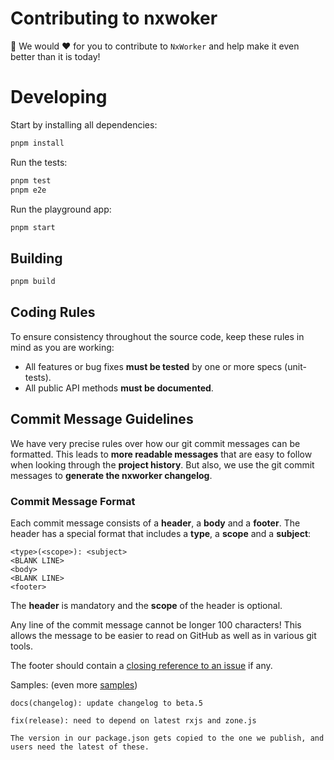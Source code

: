 # Contributing to nxwoker

🙏 We would ❤️ for you to contribute to `NxWorker` and help make it even better than it is today!

# Developing

Start by installing all dependencies:

```bash
pnpm install
```

Run the tests:

```bash
pnpm test
pnpm e2e
```

Run the playground app:

```bash
pnpm start
```

## Building

```bash
pnpm build
```

## <a name="rules"></a> Coding Rules

To ensure consistency throughout the source code, keep these rules in mind as you are working:

- All features or bug fixes **must be tested** by one or more specs (unit-tests).
- All public API methods **must be documented**.

## <a name="commit"></a> Commit Message Guidelines

We have very precise rules over how our git commit messages can be formatted. This leads to **more readable messages**
that are easy to follow when looking through the **project history**. But also, we use the git commit messages to
**generate the nxworker changelog**.

### Commit Message Format

Each commit message consists of a **header**, a **body** and a **footer**. The header has a special format that includes
a **type**, a **scope** and a **subject**:

```
<type>(<scope>): <subject>
<BLANK LINE>
<body>
<BLANK LINE>
<footer>
```

The **header** is mandatory and the **scope** of the header is optional.

Any line of the commit message cannot be longer 100 characters! This allows the message to be easier to read on GitHub
as well as in various git tools.

The footer should contain a
[closing reference to an issue](https://help.github.com/articles/closing-issues-via-commit-messages/) if any.

Samples: (even more [samples](https://github.com/angular/angular/commits/master))

```
docs(changelog): update changelog to beta.5
```

```
fix(release): need to depend on latest rxjs and zone.js

The version in our package.json gets copied to the one we publish, and users need the latest of these.
```
